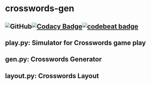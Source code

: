 # crosswords-gen

## ![GitHub](https://img.shields.io/github/license/lyb610/crosswords-gen)[![Codacy Badge](https://api.codacy.com/project/badge/Grade/0d560d4e22c5474e8d7da18b79d81683)](https://www.codacy.com/manual/1522885/crosswords-gen?utm_source=github.com&amp;utm_medium=referral&amp;utm_content=lyb610/crosswords-gen&amp;utm_campaign=Badge_Grade)[![codebeat badge](https://codebeat.co/badges/ec3fe9da-44c4-4f21-b337-c811402afa6f)](https://codebeat.co/projects/github-com-lyb610-crosswords-gen-master)

## play.py: Simulator for Crosswords game play
## gen.py: Crosswords Generator
## layout.py: Crosswords Layout
